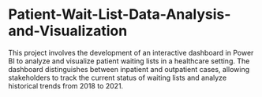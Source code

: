 # Patient-Wait-List-Data-Analysis-and-Visualization
This project involves the development of an interactive dashboard in Power BI to analyze and visualize patient waiting lists in a healthcare setting. The dashboard distinguishes between inpatient and outpatient cases, allowing stakeholders to track the current status of waiting lists and analyze historical trends from 2018 to 2021.
